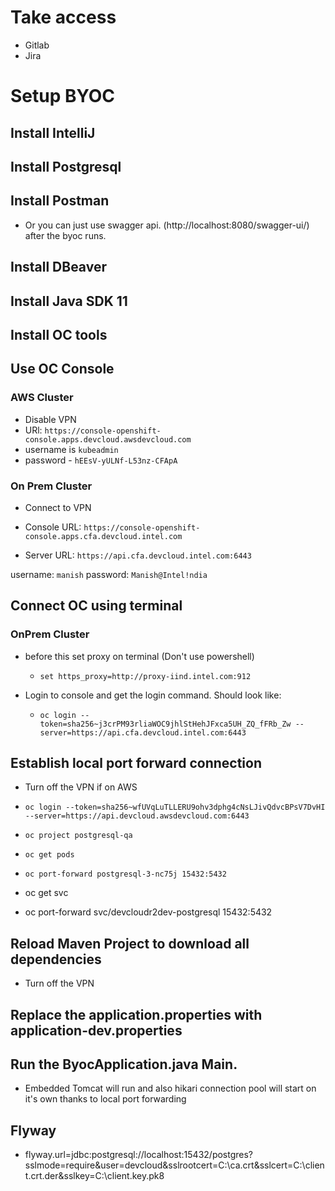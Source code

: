 # Take access
- Gitlab
- Jira

# Setup BYOC

##  Install IntelliJ
##  Install Postgresql
##  Install Postman
- Or you can just use swagger api. (http://localhost:8080/swagger-ui/) after the byoc runs.
## Install DBeaver
## Install Java SDK 11
## Install OC tools
## Use OC Console
### AWS Cluster
- Disable VPN
- URl: ```https://console-openshift-console.apps.devcloud.awsdevcloud.com```
- username is ```kubeadmin```
- password - ```hEEsV-yULNf-L53nz-CFApA```
### On Prem Cluster
- Connect to VPN

- Console URL: ```https://console-openshift-console.apps.cfa.devcloud.intel.com```
- Server URL: ```https://api.cfa.devcloud.intel.com:6443```
 
username: ```manish```
password: ```Manish@Intel!ndia```

## Connect OC using terminal

### OnPrem Cluster
- before this set proxy on terminal (Don't use powershell)
  	- ```​set https_proxy=http://proxy-iind.intel.com:912``` 

- Login to console and get the login command. Should look like:
	- ```oc login --token=sha256~j3crPM93rliaWOC9jhlStHehJFxca5UH_ZQ_fFRb_Zw --server=https://api.cfa.devcloud.intel.com:6443```


## Establish local port forward connection
- Turn off the VPN if on AWS

- ```oc login --token=sha256~wfUVqLuTLLERU9ohv3dphg4cNsLJivQdvcBPsV7DvHI --server=https://api.devcloud.awsdevcloud.com:6443```

- ```oc project postgresql-qa```

- ```oc get pods```

- ```oc port-forward postgresql-3-nc75j 15432:5432```

- oc get svc

- oc port-forward svc/devcloudr2dev-postgresql 15432:5432

## Reload Maven Project to download all dependencies
- Turn off the VPN

## Replace the application.properties with application-dev.properties

## Run the ByocApplication.java Main.
- Embedded Tomcat will run and also hikari connection pool will start on it's own thanks to local port forwarding

## Flyway
- flyway.url=jdbc:postgresql://localhost:15432/postgres?sslmode=require&user=devcloud&sslrootcert=C:\ca.crt&sslcert=C:\client.crt.der&sslkey=C:\client.key.pk8


